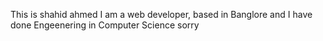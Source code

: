 This is shahid ahmed
I am a web developer, based in Banglore
and I have done Engeenering in Computer Science
sorry
